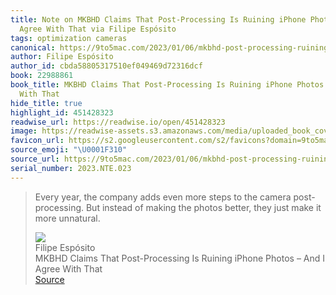 ```yaml
---
title: Note on MKBHD Claims That Post-Processing Is Ruining iPhone Photos – And I
  Agree With That via Filipe Espósito
tags: optimization cameras
canonical: https://9to5mac.com/2023/01/06/mkbhd-post-processing-ruining-iphone-photos/
author: Filipe Espósito
author_id: cbda58805317510ef049469d72316dcf
book: 22988861
book_title: MKBHD Claims That Post-Processing Is Ruining iPhone Photos – And I Agree
  With That
hide_title: true
highlight_id: 451428323
readwise_url: https://readwise.io/open/451428323
image: https://readwise-assets.s3.amazonaws.com/media/uploaded_book_covers/profile_265723/iPhone-14-Pro-Max-camera-2.webp
favicon_url: https://s2.googleusercontent.com/s2/favicons?domain=9to5mac.com
source_emoji: "\U0001F310"
source_url: https://9to5mac.com/2023/01/06/mkbhd-post-processing-ruining-iphone-photos/#:~:text=Every%20year%2C%20the,it%20more%20unnatural.
serial_number: 2023.NTE.023
---
```

> Every year, the company adds even more steps to the camera post-processing. But instead of making the photos better, they just make it more unnatural.
> <div class="quoteback-footer"><div class="quoteback-avatar"><img class="mini-favicon" src="https://s2.googleusercontent.com/s2/favicons?domain=9to5mac.com"></div><div class="quoteback-metadata"><div class="metadata-inner"><span style="display:none">FROM:</span><div aria-label="Filipe Espósito" class="quoteback-author"> Filipe Espósito</div><div aria-label="MKBHD Claims That Post-Processing Is Ruining iPhone Photos – And I Agree With That" class="quoteback-title"> MKBHD Claims That Post-Processing Is Ruining iPhone Photos – And I Agree With That</div></div></div><div class="quoteback-backlink"><a target="_blank" aria-label="go to the full text of this quotation" rel="noopener" href="https://9to5mac.com/2023/01/06/mkbhd-post-processing-ruining-iphone-photos/#:~:text=Every%20year%2C%20the,it%20more%20unnatural." class="quoteback-arrow"> Source</a></div></div>